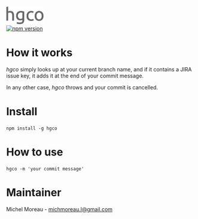 <br>
<img src='https://raw.githubusercontent.com/MichelML/hgco/master/hgco.png' width='100'>
<br>
<a href="https://badge.fury.io/js/hgco"><img src="https://badge.fury.io/js/hgco.svg" alt="npm version" height="18"></a>

# How it works  
_hgco_ simply looks up at your current branch name, and if it contains a JIRA issue key, it adds it at the end of your commit message.  
  
In any other case, _hgco_ throws and your commit is cancelled.  
  
# Install  
```  
npm install -g hgco  
```  

# How to use  
```
hgco -m 'your commit message'
``` 
  
# Maintainer  
Michel Moreau - [michmoreau.l@gmail.com](mailto:michmoreau.l@gmail.com?Subject=hgco%20Project) 
